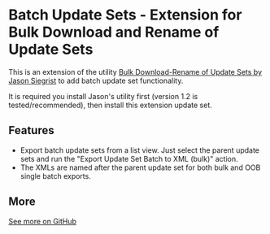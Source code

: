 # Batch Update Sets - Extension for Bulk Download and Rename of Update Sets

This is an extension of the utility [Bulk Download-Rename of Update Sets by Jason Siegrist](https://developer.servicenow.com/connect.do#!/share/contents/5979617_bulk_download_naming_of_update_sets?t=PRODUCT_DETAILS) to add batch update set functionality.

It is required you install Jason's utility first (version 1.2 is tested/recommended), then install this extension update set.

## Features

* Export batch update sets from a list view. Just select the parent update sets and run the "Export Update Set Batch to XML (bulk)" action.
* The XMLs are named after the parent update set for both bulk and OOB single batch exports.

## More

[See more on GitHub](https://github.com/void-type/ServiceNowShare)

